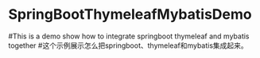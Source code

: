 # SpringBootThymeleafMybatisDemo

#This is a demo show how to integrate springboot thymeleaf and mybatis together
#这个示例展示怎么把springboot、thymeleaf和mybatis集成起来。
